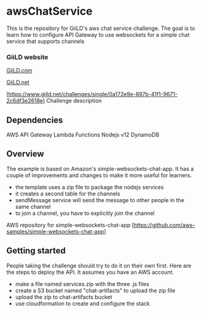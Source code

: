 # awsChatService
This is the repository for GiiLD's aws chat service challenge. The goal is to learn how to configure API Gateway to use websockets for a simple chat service that supports channels

### GiiLD website
[GiiLD.com](http://www.giild.com)

[GiiLD.net](http://www.giild.net)

[https://www.giild.net/challenges/single/0a172e9e-897b-41f1-9671-2c6df3e2618e] Challenge description

## Dependencies

AWS
API Gateway
Lambda Functions
Nodejs v12
DynamoDB

## Overview

The example is based on Amazon's simple-websockets-chat-app. It has a couple of improvements and changes to make it more useful for learners. 
* the template uses a zip file to package the nodejs services
* it creates a second table for the channels
* sendMessage service will send the message to other people in the same channel
* to join a channel, you have to explicitly join the channel

AWS repository for simple-websockets-chat-app [https://github.com/aws-samples/simple-websockets-chat-app]

## Getting started

People taking the challenge should try to do it on their own first. Here are the steps to deploy the API. It assumes you have an AWS account.

* make a file named services.zip with the three .js files
* create a S3 bucket named "chat-artifacts" to upload the zip file
* upload the zip to chat-artifacts bucket
* use cloudformation to create and configure the stack